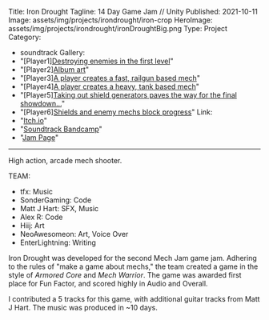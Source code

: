 ﻿Title: Iron Drought
Tagline:  14 Day Game Jam // Unity
Published: 2021-10-11
Image: assets/img/projects/irondrought/iron-crop
HeroImage: assets/img/projects/irondrought/ironDroughtBig.png
Type: Project
Category: 
  - soundtrack
Gallery:
  - "[Player1][Destroying enemies in the first level](assets/img/projects/irondrought/iron)"
  - "[Player2][Album art](assets/img/projects/irondrought/ironDroughtAlbum.png)"
  - "[Player3][A player creates a fast, railgun based mech](assets/img/projects/irondrought/custom1.png)"
  - "[Player4][A player creates a heavy, tank based mech](assets/img/projects/irondrought/custom2.png)"
  - "[Player5][Taking out shield generators paves the way for the final showdown...](assets/img/projects/irondrought/stage3.png)"
  - "[Player6][Shields and enemy mechs block progress](assets/img/projects/irondrought/stage1-1.png)"
Link:
  - "[Itch.io](https://sondergaming.itch.io/irondrought)"
  - "[Soundtrack Bandcamp](https://seawaves.bandcamp.com/album/iron-drought-ost)"
  - "[Jam Page](https://itch.io/jam/mechjam2)"
---
High action, arcade mech shooter.

TEAM:
-  tfx: Music
- SonderGaming: Code
- Matt J Hart: SFX, Music
- Alex R: Code
- Hiij: Art
- NeoAwesomeon: Art, Voice Over
- EnterLightning: Writing

Iron Drought was developed for the second Mech Jam game jam.  Adhering to the rules of "make a game about mechs," the team created a game in the style of _Armored Core_ and _Mech Warrior_.  The game was awarded first place for Fun Factor, and scored highly in Audio and Overall.

I contributed a 5 tracks for this game, with additional guitar tracks from Matt J Hart.  The music was produced in ~10 days.